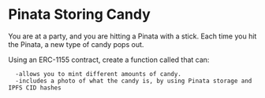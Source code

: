 # Pinata Storing Candy

You are at a party, and you are hitting a Pinata with a stick.
Each time you hit the Pinata, a new type of candy pops out.

Using an ERC-1155 contract, create a function called that can:

      -allows you to mint different amounts of candy.
      -includes a photo of what the candy is, by using Pinata storage and IPFS CID hashes
